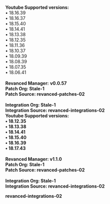 <b>Youtube Supported versions:</b><br>
• 18.16.39<br>
• 18.16.37<br>
• 18.15.40<br>
• 18.14.41<br>
• 18.13.38<br>
• 18.12.35<br>
• 18.11.36<br>
• 18.10.37<br>
• 18.09.39<br>
• 18.08.39<br>
• 18.07.35<br>
• 18.06.41<br>
<br>
<b>Revanced Manager:</b> <b>v0.0.57<br>
<b>Patch Org:</b> Stale-1<br>
<b>Patch Source:</b> revanced-patches-02<br>
<br>
<b>Integration Org:</b> Stale-1<br>
<b>Integration Source:</b> revanced-integrations-02<br>
<b>
<b>
<b>
<b>
<b>
<b>
<b>Youtube Supported versions:</b><br>
• 18.12.35<br>
• 18.13.38<br>
• 18.14.41<br>
• 18.15.40<br>
• 18.16.39<br>
• 18.17.43<br>
<br>
<b>Revanced Manager:</b> <b>v1.1.0<br>
<b>Patch Org:</b> Stale-1<br>
<b>Patch Source:</b> revanced-patches-02<br>
<br>
<b>Integration Org:</b> Stale-1<br>
<b>Integration Source:</b> revanced-integrations-02<br>

revanced-integrations-02<br>
